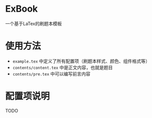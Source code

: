 # ExBook
一个基于LaTex的刷题本模板

# 使用方法
* `example.tex` 中定义了所有配置项（刷题本样式、颜色、组件格式等）
* `contents/content.tex` 中是正文内容，也就是题目
* `contents/pre.tex` 中可以编写前言内容

# 配置项说明
TODO
